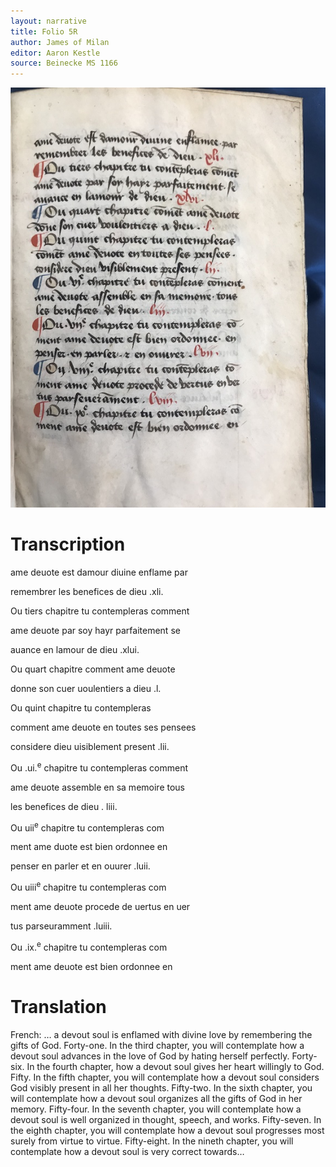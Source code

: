 ```yaml
---
layout: narrative
title: Folio 5R
author: James of Milan
editor: Aaron Kestle
source: Beinecke MS 1166
---
```


![Beinecke MS 1166 Folio 5R](https://raw.githubusercontent.com/oldfrenchtexts/L-aiguillon-d-amour-divine/master/assets/5R.jpg)

# Transcription

ame deuote est damour diuine enflame par

remembrer les benefices de dieu .xli.

Ou tiers chapitre tu contempleras comment

ame deuote par soy hayr parfaitement se

auance en lamour de dieu .xlui.

Ou quart chapitre comment ame deuote

donne son cuer uoulentiers a dieu .l.

Ou quint chapitre tu contempleras

comment ame deuote en toutes ses pensees

considere dieu uisiblement present .lii.

Ou .ui.<sup>e</sup> chapitre tu contempleras comment

ame deuote assemble en sa memoire tous

les benefices de dieu . liii.

Ou uii<sup>e</sup> chapitre tu contempleras com

ment ame duote est bien ordonnee en

penser en parler et en ouurer .luii.

Ou uiii<sup>e</sup> chapitre tu contempleras com

ment ame deuote procede de uertus en uer

tus parseuramment .luiii.

Ou .ix.<sup>e</sup> chapitre tu contempleras com

ment ame deuote est bien ordonnee en 

# Translation

French: … a devout soul is enflamed with divine love by remembering the gifts of God. Forty-one. In the third chapter, you will contemplate how a devout soul advances in the love of God by hating herself perfectly. Forty-six. In the fourth chapter, how a devout soul gives her heart willingly to God. Fifty. In the fifth chapter, you will contemplate how a devout soul considers God visibly present in all her thoughts. Fifty-two. In the sixth chapter, you will contemplate how a devout soul organizes all the gifts of God in her memory. Fifty-four. In the seventh chapter, you will contemplate how a devout soul is well organized in thought, speech, and works. Fifty-seven. In the eighth chapter, you will contemplate how a devout soul progresses most surely from virtue to virtue. Fifty-eight. In the nineth chapter, you will contemplate how a devout soul is very correct towards…
